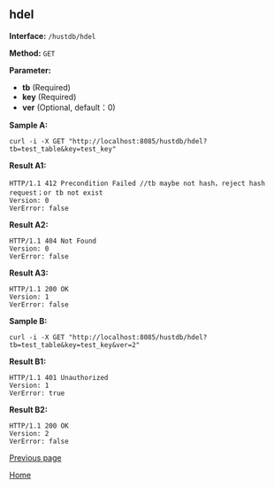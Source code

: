 ## hdel ##

**Interface:** `/hustdb/hdel`

**Method:** `GET`

**Parameter:** 

*  **tb** (Required)  
*  **key** (Required)  
*  **ver** (Optional, default：0)  

**Sample A:**

    curl -i -X GET "http://localhost:8085/hustdb/hdel?tb=test_table&key=test_key"

**Result A1:**

	HTTP/1.1 412 Precondition Failed //tb maybe not hash，reject hash request；or tb not exist
	Version: 0
	VerError: false

**Result A2:**

	HTTP/1.1 404 Not Found
	Version: 0
	VerError: false
		
**Result A3:**

	HTTP/1.1 200 OK
	Version: 1
	VerError: false

**Sample B:**

    curl -i -X GET "http://localhost:8085/hustdb/hdel?tb=test_table&key=test_key&ver=2"

**Result B1:**

	HTTP/1.1 401 Unauthorized
	Version: 1
	VerError: true

**Result B2:**

	HTTP/1.1 200 OK
	Version: 2
	VerError: false

[Previous page](../hustdb.md)

[Home](../../../index.md)
